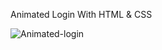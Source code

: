 Animated Login With HTML & CSS

![Animated-login](https://user-images.githubusercontent.com/63080047/194318166-63ff1ad4-9803-4987-bc8c-c2124355cf57.gif)
